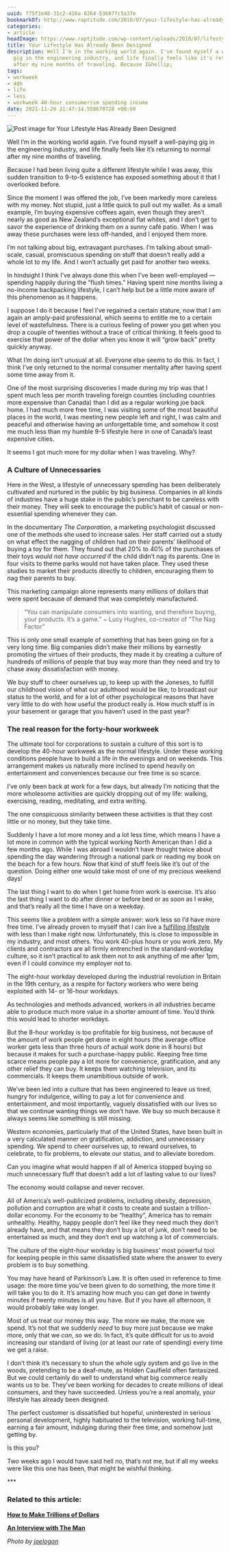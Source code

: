 ```yaml
---
uuid: f75f3e48-31c2-416a-8264-53687fc5a37e
bookmarkOf: http://www.raptitude.com/2010/07/your-lifestyle-has-already-been-designed/
categories:
- article
headImage: https://www.raptitude.com/wp-content/uploads/2010/07/lifestyledesign.jpg
title: Your Lifestyle Has Already Been Designed
description: Well I'm in the working world again. I've found myself a well-paying
  gig in the engineering industry, and life finally feels like it's returning to normal
  after my nine months of traveling. Because I&hellip;
tags:
- workweek
- 40h
- life
- less
- workweek 40-hour consumerism spending income
date: 2021-11-29 21:47:14.558670728 +00:00
---
```


![Post image for Your Lifestyle Has Already Been Designed](https://www.raptitude.com/wp-content/uploads/2010/07/lifestyledesign.jpg)

Well I’m in the working world again. I’ve found myself a well-paying gig in the engineering industry, and life finally feels like it’s returning to normal after my nine months of traveling.

Because I had been living quite a different lifestyle while I was away, this sudden transition to 9-to-5 existence has exposed something about it that I overlooked before.

Since the moment I was offered the job, I’ve been markedly more careless with my money. Not stupid, just a little quick to pull out my wallet. As a small example, I’m buying expensive coffees again, even though they aren’t nearly as good as New Zealand’s exceptional flat whites, and I don’t get to savor the experience of drinking them on a sunny café patio. When I was away these purchases were less off-handed, and I enjoyed them more.

I’m not talking about big, extravagant purchases. I’m talking about small-scale, casual, promiscuous spending on stuff that doesn’t really add a whole lot to my life. And I won’t actually get paid for another two weeks.

In hindsight I think I’ve always done this when I’ve been well-employed — spending happily during the “flush times.” Having spent nine months living a no-income backpacking lifestyle, I can’t help but be a little more aware of this phenomenon as it happens.

I suppose I do it because I feel I’ve regained a certain stature, now that I am again an amply-paid professional, which seems to entitle me to a certain level of wastefulness. There is a curious feeling of power you get when you drop a couple of twenties without a trace of critical thinking. It feels good to exercise that power of the dollar when you know it will “grow back” pretty quickly anyway.

What I’m doing isn’t unusual at all. Everyone else seems to do this. In fact, I think I’ve only returned to the normal consumer mentality after having spent some time away from it.

One of the most surprising discoveries I made during my trip was that I spent much less per month traveling foreign counties (including countries more expensive than Canada) than I did as a regular working joe back home. I had much more free time, I was visiting some of the most beautiful places in the world, I was meeting new people left and right, I was calm and peaceful and otherwise having an unforgettable time, and somehow it cost me much less than my humble 9-5 lifestyle here in one of Canada’s least expensive cities.

It seems I got much more for my dollar when I was traveling. Why?

### A Culture of Unnecessaries

Here in the West, a lifestyle of unnecessary spending has been deliberately cultivated and nurtured in the public by big business. Companies in all kinds of industries have a huge stake in the public’s penchant to be careless with their money. They will seek to encourage the public’s habit of casual or non-essential spending whenever they can.

In the documentary _The Corporation_, a marketing psychologist discussed one of the methods she used to increase sales. Her staff carried out a study on what effect the nagging of children had on their parents’ likelihood of buying a toy for them. They found out that 20% to 40% of the purchases of their toys _would not have occurred_ if the child didn’t nag its parents. One in four visits to theme parks would not have taken place. They used these studies to market their products directly to children, encouraging them to nag their parents to buy.

This marketing campaign alone represents many millions of dollars that were spent because of demand that was completely manufactured.

> “You can manipulate consumers into wanting, and therefore buying, your products. It’s a game.” ~ Lucy Hughes, co-creator of “The Nag Factor”

This is only one small example of something that has been going on for a very long time. Big companies didn’t make their millions by earnestly promoting the virtues of their products, they made it by creating a culture of hundreds of millions of people that buy way more than they need and try to chase away dissatisfaction with money.

We buy stuff to cheer ourselves up, to keep up with the Joneses, to fulfill our childhood vision of what our adulthood would be like, to broadcast our status to the world, and for a lot of other psychological reasons that have very little to do with how useful the product really is. How much stuff is in your basement or garage that you haven’t used in the past year?

### The real reason for the forty-hour workweek

The ultimate tool for corporations to sustain a culture of this sort is to develop the 40-hour workweek as the normal lifestyle. Under these working conditions people have to build a life in the evenings and on weekends. This arrangement makes us naturally more inclined to spend heavily on entertainment and conveniences because our free time is so scarce.

I’ve only been back at work for a few days, but already I’m noticing that the more wholesome activities are quickly dropping out of my life: walking, exercising, reading, meditating, and extra writing.

The one conspicuous similarity between these activities is that they cost little or no money, but they take time.

Suddenly I have a lot more money and a lot less time, which means I have a lot more in common with the typical working North American than I did a few months ago. While I was abroad I wouldn’t have thought twice about spending the day wandering through a national park or reading my book on the beach for a few hours. Now that kind of stuff feels like it’s out of the question. Doing either one would take most of one of my precious weekend days!

The last thing I want to do when I get home from work is exercise. It’s also the last thing I want to do after dinner or before bed or as soon as I wake, and that’s really all the time I have on a weekday.

This seems like a problem with a simple answer: work less so I’d have more free time. I’ve already proven to myself that I can live a [fulfilling lifestyle](https://amzn.to/Z9GdtG) with less than I make right now. Unfortunately, this is close to impossible in my industry, and most others. You work 40-plus hours or you work zero. My clients and contractors are all firmly entrenched in the standard-workday culture, so it isn’t practical to ask them not to ask anything of me after 1pm, even if I could convince my employer not to.

The eight-hour workday developed during the industrial revolution in Britain in the 19th century, as a respite for factory workers who were being exploited with 14- or 16-hour workdays.

As technologies and methods advanced, workers in all industries became able to produce much more value in a shorter amount of time. You’d think this would lead to shorter workdays.

But the 8-hour workday is too profitable for big business, not because of the amount of work people get done in eight hours (the average office worker gets less than three hours of actual work done in 8 hours) but because it makes for such a purchase-happy public. Keeping free time scarce means people pay a lot more for convenience, gratification, and any other relief they can buy. It keeps them watching television, and its commercials. It keeps them unambitious outside of work.

We’ve been led into a culture that has been engineered to leave us tired, hungry for indulgence, willing to pay a lot for convenience and entertainment, and most importantly, vaguely dissatisfied with our lives so that we continue wanting things we don’t have. We buy so much because it always seems like something is still missing.

Western economies, particularly that of the United States, have been built in a very calculated manner on gratification, addiction, and unnecessary spending. We spend to cheer ourselves up, to reward ourselves, to celebrate, to fix problems, to elevate our status, and to alleviate boredom.

Can you imagine what would happen if all of America stopped buying so much unnecessary fluff that doesn’t add a lot of lasting value to our lives?

The economy would collapse and never recover.

All of America’s well-publicized problems, including obesity, depression, pollution and corruption are what it costs to create and sustain a trillion-dollar economy. For the economy to be “healthy”, America has to remain unhealthy. Healthy, happy people don’t feel like they need much they don’t already have, and that means they don’t buy a lot of junk, don’t need to be entertained as much, and they don’t end up watching a lot of commercials.

The culture of the eight-hour workday is big business’ most powerful tool for keeping people in this same dissatisfied state where the answer to every problem is to buy something.

You may have heard of Parkinson’s Law. It is often used in reference to time usage: the more time you’ve been given to do something, the more time it will take you to do it. It’s amazing how much you can get done in twenty minutes if twenty minutes is all you have. But if you have all afternoon, it would probably take way longer.

Most of us treat our money this way. The more we make, the more we spend. It’s not that we suddenly _need_ to buy more just because we make more, only that we _can_, so we do. In fact, it’s quite difficult for us to avoid increasing our standard of living (or at least our rate of spending) every time we get a raise.

I don’t think it’s necessary to shun the whole ugly system and go live in the woods, pretending to be a deaf-mute, as Holden Caulfield often fantasized. But we could certainly do well to understand what big commerce really wants us to be. They’ve been working for decades to create millions of ideal consumers, and they have succeeded. Unless you’re a real anomaly, your lifestyle has already been designed.

The perfect customer is dissatisfied but hopeful, uninterested in serious personal development, highly habituated to the television, working full-time, earning a fair amount, indulging during their free time, and somehow just getting by.

Is this you?

Two weeks ago I would have said hell no, that’s not me, but if all my weeks were like this one has been, that might be wishful thinking.

\*\*\*

### **Related to this article:**

[**How to Make Trillions of Dollars**](https://www.raptitude.com/2011/01/how-to-make-trillions-of-dollars/)

[**An Interview with The Man**](https://www.raptitude.com/2013/09/an-interview-with-the-man/)

_Photo by [joelogon](https://www.flickr.com/photos/joelogon/)_